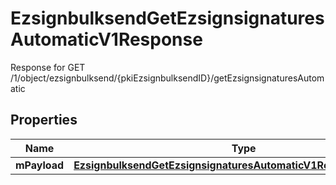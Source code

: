 

# EzsignbulksendGetEzsignsignaturesAutomaticV1Response

Response for GET /1/object/ezsignbulksend/{pkiEzsignbulksendID}/getEzsignsignaturesAutomatic

## Properties

| Name | Type | Description | Notes |
|------------ | ------------- | ------------- | -------------|
|**mPayload** | [**EzsignbulksendGetEzsignsignaturesAutomaticV1ResponseMPayload**](EzsignbulksendGetEzsignsignaturesAutomaticV1ResponseMPayload.md) |  |  |



